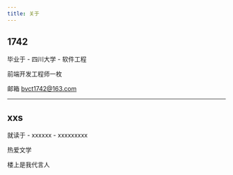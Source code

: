 ```yaml
---
title: 关于
---
```



## 1742

毕业于 - 四川大学 - 软件工程

前端开发工程师一枚

邮箱 bvct1742@163.com

----

## xxs

就读于 - xxxxxx - xxxxxxxxx

热爱文学

楼上是我代言人